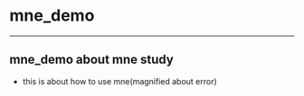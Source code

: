 # mne_demo
-------------------------------
## mne_demo about mne study
* this is about how to use mne(magnified about error)
